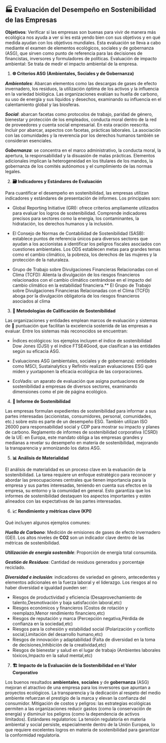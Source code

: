 ## 🏭 **Evaluación del Desempeño en Sostenibilidad de las Empresas**

**Objetivos**: Verificar si las empresas son buenas para vivir de manera más ecológica nos ayuda a ver si les está yendo bien con sus objetivos y en qué medida ayudan con los objetivos mundiales. 
Esta evaluación se lleva a cabo mediante el examen de elementos ecológicos, sociales y de gobernanza (ASG), que sirven como punto de referencia para las decisiones de financistas, inversores y formuladores de políticas. Evaluación de impacto ambiental: Se trata de medir el impacto ambiental de la empresa.

1. **🌐 Criterios ASG (Ambientales, Sociales y de Gobernanza)**

_**Ambientales**_: Abarcan elementos como las descargas de gases de efecto invernadero, los residuos, la utilización óptima de los activos y la influencia en la variedad biológica. Las organizaciones evalúan su huella de carbono, su uso de energía y sus líquidos y desechos, examinando su influencia en el calentamiento global y las biosferas.

_**Social**_: abarcan facetas como protocolos de trabajo, paridad de género, bienestar y protección de los empleados, conducta moral dentro de la red de proveedores y cuenta social empresarial. En esta oración reescrita. Incluir por abarcar, aspectos con facetas, prácticas laborales. La asociación con las comunidades y la reverencia por los derechos humanos también se consideran esenciales.

_**Gobernanza**_: se concentra en el marco administrativo, la conducta moral, la apertura, la responsabilidad y la disuasión de malas prácticas. Elementos adicionales implican la heterogeneidad en los titulares de los mandos, la gobernanza de los comités autónomos y el cumplimiento de las normas legales.

2. **🗃️ Indicadores y Estándares de Evaluación**

Para cuantificar el desempeño en sostenibilidad, las empresas utilizan indicadores y estándares de presentación de informes. Los principales son:

- Global Reporting Initiative (GRI): ofrece criterios ampliamente utilizados para evaluar los logros de sostenibilidad. Comprende indicadores precisos para sectores como la energía, los contaminantes, la hidratación, los derechos humanos y la inclusión.

- El Consejo de Normas de Contabilidad de Sostenibilidad (SASB): establece puntos de referencia únicos para diversos sectores que ayudan a los accionistas a identificar los peligros fiscales asociados con cuestiones ambientales.
Los ODS establecen metas para grandes temas como el cambio climático, la pobreza, los derechos de las mujeres y la protección de la naturaleza.

- Grupo de Trabajo sobre Divulgaciones Financieras Relacionadas con el Clima (TCFD): Alienta la divulgación de los riesgos financieros relacionados con el cambio climático centrándose en el impacto del cambio climático en la estabilidad financiera.** El Grupo de Trabajo sobre Divulgaciones Financieras Relacionadas con el Clima (TCFD) aboga por la divulgación obligatoria de los riesgos financieros asociados al clima

3. **🚨 Metodologías de Calificación de Sostenibilidad**

Las organizaciones y entidades emplean marcos de evaluación y sistemas de 🥈 puntuación que facilitan la excelencia sostenida de las empresas a evaluar. Entre los sistemas más reconocidos se encuentran:

- Índices ecológicos: los ejemplos incluyen el índice de sostenibilidad Dow Jones (DJSI) y el índice FTSE4Good, que clasifican a las entidades según su eficacia ASG.

- Evaluaciones ASG (ambientales, sociales y de gobernanza): entidades como MSCI, Sustainalytics y Refinitiv realizan evaluaciones ESG que miden y yuxtaponen la eficacia ecológica de las corporaciones.

- EcoVadis: un aparato de evaluación que asigna puntuaciones de sostenibilidad a empresas de diversos sectores, examinando dimensiones como el pie de página ecológico.

4. **📘 Informe de Sostenibilidad**

Las empresas formulan expedientes de sostenibilidad para informar a sus partes interesadas (accionistas, consumidores, personal, comunidades, etc.) sobre esto es parte de un desempeño ESG.
También utilizan ISO 26000 para responsabilidad social y CDP para mostrar su impacto y planes de carbono.
Reglamento de informes de sostenibilidad corporativa (CSRD) de la UE: en Europa, este mandato obliga a las empresas grandes y medianas a revelar su desempeño en materia de sostenibilidad, mejorando la transparencia y armonizando los datos ASG.

5. **📊 Análisis de Materialidad**

El análisis de materialidad es un proceso clave en la evaluación de la sostenibilidad. La tarea requiere un enfoque estratégico para reconocer y abordar las preocupaciones centrales que tienen importancia para la empresa y sus partes interesadas, teniendo en cuenta sus efectos en la empresa, su entorno y la comunidad en general.
Esto garantiza que los informes de sostenibilidad destaquen los aspectos importantes y estén alineados con las expectativas de las partes interesadas.

6. **📈 Rendimiento y métricas clave (KPI)**

Qué incluyen algunos ejemplos comunes:

_**Huella de Carbono**_: Medición de emisiones de gases de efecto invernadero (GEI). Los altos niveles de **CO2** son un indicador clave dentro de las métricas de sostenibilidad.

_**Utilización de energía sostenible**_: Proporción de energía total consumida.

_**Gestión de Residuos**_: Cantidad de residuos generados y porcentaje reciclado.

_**Diversidad e inclusión**_: indicadores de variedad en género, antecedentes y elementos adicionales en la fuerza laboral y el liderazgo. Los riesgos al no haber diversidad e igualdad pueden ser:
- Riesgos de productividad y eficiencia (Desaprovechamiento de talento,Desmotivación y baja satisfacción laboral,etc)
- Riesgos económicos y financieros (Costos de rotación y reemplazo,Menor rendimiento financiero,etc)
- Riesgos de reputación y marca (Percepción negativa,Pérdida de confianza en la sociedad,etc)
- Riesgos para la cohesión y estabilidad social (Polarización y conflicto social,Limitación del desarrollo humano,etc)
- Riesgos de innovación y adaptabilidad (Falta de diversidad en la toma de decisiones,Inhibición de la creatividad,etc)
- Riesgos de bienestar y salud en el lugar de trabajo (Ambientes laborales tóxicos,Impacto en la salud mental,etc)


7. **🏗️ Impacto de la Evaluación de la Sostenibilidad en el Valor Corporativo**

Los buenos resultados **ambientales**, **sociales** y de **gobernanza** (ASG) mejoran el atractivo de una empresa para los inversores que apuntan a proyectos ecológicos.
La transparencia y la dedicación al respeto del medio ambiente refuerzan el prestigio de la marca y elevan la confianza del consumidor.
Mitigación de costos y peligros: las estrategias ecológicas permiten a las organizaciones reducir gastos (como la conservación de energía) y disminuir los peligros (como la dependencia de activos limitados).
Estándares regulatorios: La tensión regulatoria en materia ambiental y social persiste, especialmente dentro de la Unión Europea, lo que requiere excelentes logros en materia de sostenibilidad para garantizar la conformidad regulatoria.
